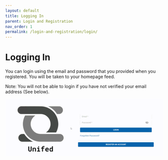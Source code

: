 ```yaml
---
layout: default
title: Logging In
parent: Login and Registration
nav_order: 1
permalink: /login-and-registration/login/
---
```


# Logging In

You can login using the email and password that you provided when you registered. You will be taken to your homepage feed.

Note: You will not be able to login if you have not verified your email address (See below).

![Logging In](../../gifs/login.gif)
